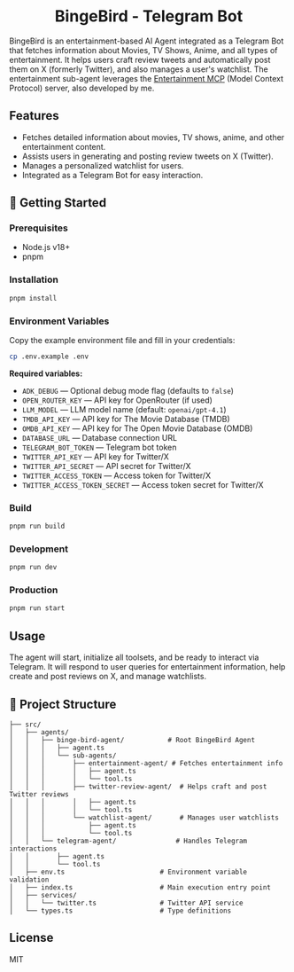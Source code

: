 
<div align="center">


# BingeBird - Telegram Bot

</div>

BingeBird is an entertainment-based AI Agent integrated as a Telegram Bot that fetches information about Movies, TV Shows, Anime, and all types of entertainment. It helps users craft review tweets and automatically post them on X (formerly Twitter), and also manages a user's watchlist. The entertainment sub-agent leverages the [Entertainment MCP](https://github.com/Rohit-KK15/entertainment-mcp) (Model Context Protocol) server, also developed by me.

## Features
- Fetches detailed information about movies, TV shows, anime, and other entertainment content.
- Assists users in generating and posting review tweets on X (Twitter).
- Manages a personalized watchlist for users.
- Integrated as a Telegram Bot for easy interaction.

## 🚀 Getting Started

### Prerequisites
- Node.js v18+
- pnpm

### Installation
```bash
pnpm install
```

### Environment Variables
Copy the example environment file and fill in your credentials:

```bash
cp .env.example .env
```

**Required variables:**

- `ADK_DEBUG` — Optional debug mode flag (defaults to `false`)
- `OPEN_ROUTER_KEY` — API key for OpenRouter (if used)
- `LLM_MODEL` — LLM model name (default: `openai/gpt-4.1`)
- `TMDB_API_KEY` — API key for The Movie Database (TMDB)
- `OMDB_API_KEY` — API key for The Open Movie Database (OMDB)
- `DATABASE_URL` — Database connection URL
- `TELEGRAM_BOT_TOKEN` — Telegram bot token
- `TWITTER_API_KEY` — API key for Twitter/X
- `TWITTER_API_SECRET` — API secret for Twitter/X
- `TWITTER_ACCESS_TOKEN` — Access token for Twitter/X
- `TWITTER_ACCESS_TOKEN_SECRET` — Access token secret for Twitter/X

### Build
```bash
pnpm run build
```

### Development
```bash
pnpm run dev
```

### Production
```bash
pnpm run start
```

## Usage
The agent will start, initialize all toolsets, and be ready to interact via Telegram. It will respond to user queries for entertainment information, help create and post reviews on X, and manage watchlists.

## 📁 Project Structure
```
├── src/
│   ├── agents/
│   │   ├── binge-bird-agent/           # Root BingeBird Agent
│   │   │   ├── agent.ts
│   │   │   └── sub-agents/
│   │   │       ├── entertainment-agent/ # Fetches entertainment info
│   │   │       │   ├── agent.ts
│   │   │       │   └── tool.ts
│   │   │       ├── twitter-review-agent/  # Helps craft and post Twitter reviews
│   │   │       │   ├── agent.ts
│   │   │       │   └── tool.ts
│   │   │       └── watchlist-agent/       # Manages user watchlists
│   │   │           ├── agent.ts
│   │   │           └── tool.ts
│   │   └── telegram-agent/               # Handles Telegram interactions
│   │       ├── agent.ts
│   │       └── tool.ts
│   ├── env.ts                        # Environment variable validation
│   ├── index.ts                      # Main execution entry point
│   ├── services/
│   │   └── twitter.ts                # Twitter API service
│   └── types.ts                      # Type definitions
```

## License
MIT

